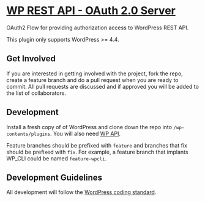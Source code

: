 # [WP REST API - OAuth 2.0 Server](http://rest.wp-oauth.com/)

OAuth2 Flow for providing authorization access to WordPress REST API.

This plugin only supports WordPress >= 4.4.

## Get Involved

If you are interested in getting involved with the project, fork the repo, create a feature branch
and do a pull request when you are ready to commit. All pull requests are discussed and if approved
you will be added to the list of collaborators.

## Development

Install a fresh copy of of WordPress and clone down the repo into `/wp-contents/plugins`. You will
also need [WP API](https://github.com/WP-API/WP-API/).

Feature branches should be prefixed with `feature` and branches that fix should be prefixed with `fix`. 
For example, a feature branch that implants WP_CLI could be named `feature-wpcli`.

## Development Guidelines

All development will follow the [WordPress coding standard](https://codex.wordpress.org/WordPress_Coding_Standards).